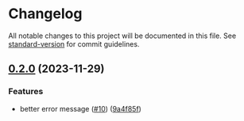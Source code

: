 # Changelog

All notable changes to this project will be documented in this file. See [standard-version](https://github.com/conventional-changelog/standard-version) for commit guidelines.

## [0.2.0](https://github.com/runtime-env/runtime-env/compare/cli0.1.4...cli0.2.0) (2023-11-29)


### Features

* better error message ([#10](https://github.com/runtime-env/runtime-env/issues/10)) ([9a4f85f](https://github.com/runtime-env/runtime-env/commit/9a4f85face8bd289cedf8fba6cc5693c0ad8e19a))
